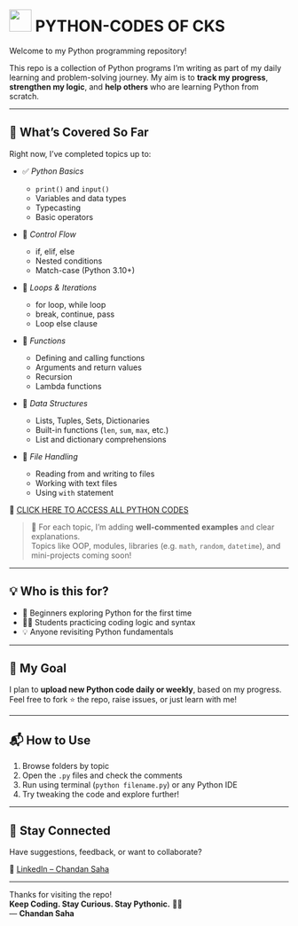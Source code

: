 # <img src="https://cdn.jsdelivr.net/gh/devicons/devicon/icons/python/python-original.svg" width="40" /> PYTHON-CODES OF CKS

Welcome to my Python programming repository!

This repo is a collection of Python programs I’m writing as part of my daily learning and problem-solving journey. My aim is to **track my progress**, **strengthen my logic**, and **help others** who are learning Python from scratch.

---

## 📘 What’s Covered So Far

Right now, I’ve completed topics up to:

- ✅ *Python Basics*
  - `print()` and `input()`
  - Variables and data types
  - Typecasting
  - Basic operators

- 🔁 *Control Flow*
  - if, elif, else
  - Nested conditions
  - Match-case (Python 3.10+)

- 🔄 *Loops & Iterations*
  - for loop, while loop
  - break, continue, pass
  - Loop else clause

- 🧠 *Functions*
  - Defining and calling functions
  - Arguments and return values
  - Recursion
  - Lambda functions

- 🧺 *Data Structures*
  - Lists, Tuples, Sets, Dictionaries
  - Built-in functions (`len`, `sum`, `max`, etc.)
  - List and dictionary comprehensions

- 📄 *File Handling*
  - Reading from and writing to files
  - Working with text files
  - Using `with` statement

🔗 [CLICK HERE TO ACCESS ALL PYTHON CODES](https://github.com/Chandansaha2005/PYTHON-CODES)

> 📌 For each topic, I’m adding **well-commented examples** and clear explanations.  
> Topics like OOP, modules, libraries (e.g. `math`, `random`, `datetime`), and mini-projects coming soon!

---

## 💡 Who is this for?

- 🐍 Beginners exploring Python for the first time  
- 👨‍🎓 Students practicing coding logic and syntax  
- 💡 Anyone revisiting Python fundamentals

---

## 📅 My Goal

I plan to **upload new Python code daily or weekly**, based on my progress.  
Feel free to fork ⭐ the repo, raise issues, or just learn with me!

---

## 📬 How to Use

1. Browse folders by topic  
2. Open the `.py` files and check the comments  
3. Run using terminal (`python filename.py`) or any Python IDE  
4. Try tweaking the code and explore further!

---

## 📣 Stay Connected

Have suggestions, feedback, or want to collaborate?

🔗 [LinkedIn – Chandan Saha](https://www.linkedin.com/in/chandansaha2005/)

---

Thanks for visiting the repo!  
**Keep Coding. Stay Curious. Stay Pythonic.** 🐍🚀  
— **Chandan Saha**